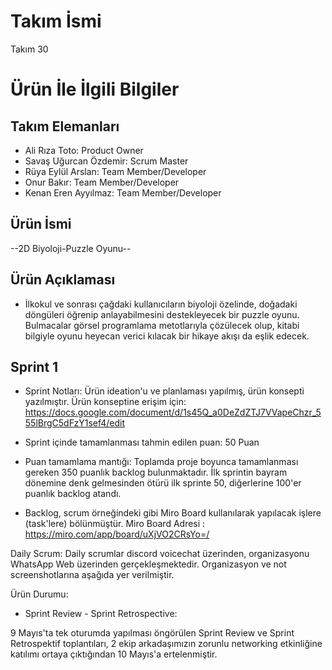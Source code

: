 # **Takım İsmi**

Takım 30

# Ürün İle İlgili Bilgiler

## Takım Elemanları

- Ali Rıza Toto: Product Owner
- Savaş Uğurcan Özdemir: Scrum Master
- Rüya Eylül Arslan: Team Member/Developer
- Onur Bakır: Team Member/Developer
- Kenan Eren Ayyılmaz: Team Member/Developer
## Ürün İsmi

--2D Biyoloji-Puzzle Oyunu--

## Ürün Açıklaması

- İlkokul ve sonrası çağdaki kullanıcıların biyoloji özelinde, doğadaki döngüleri öğrenip anlayabilmesini destekleyecek bir puzzle oyunu. Bulmacalar görsel programlama metotlarıyla çözülecek olup, kitabi bilgiyle oyunu heyecan verici kılacak bir hikaye akışı da eşlik edecek. 

## Sprint 1
- Sprint Notları: Ürün ideation'u ve planlaması yapılmış, ürün konsepti yazılmıştır. Ürün konseptine erişim için: https://docs.google.com/document/d/1s45Q_a0DeZdZTJ7VVapeChzr_555lBrgC5dFzY1sef4/edit

- Sprint içinde tamamlanması tahmin edilen puan: 50 Puan

- Puan tamamlama mantığı: Toplamda proje boyunca tamamlanması gereken 350 puanlık backlog bulunmaktadır. İlk sprintin bayram dönemine denk gelmesinden ötürü ilk sprinte 50, diğerlerine 100'er puanlık backlog atandı. 

- Backlog, scrum örneğindeki gibi Miro Board kullanılarak yapılacak işlere (task'lere) bölünmüştür. Miro Board Adresi : https://miro.com/app/board/uXjVO2CRsYo=/

Daily Scrum: Daily scrumlar discord voicechat üzerinden, organizasyonu WhatsApp Web üzerinden gerçekleşmektedir. Organizasyon ve not screenshotlarına aşağıda yer verilmiştir.

Ürün Durumu: 

- Sprint Review - Sprint Retrospective:

9 Mayıs'ta tek oturumda yapılması öngörülen Sprint Review ve Sprint Retrospektif toplantıları, 2 ekip arkadaşımızın zorunlu networking etkinliğine katılımı ortaya çıktığından 10 Mayıs'a ertelenmiştir. 
